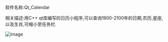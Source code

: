 ﻿软件名称:Qt_Calendar

相关描述:用C++ qt库编写的日历小程序,可以查询1900-2100年的日期,农历,星座,以及生肖,可缩小至任务栏.

![image](https://github.com/lxgsbqylbk/Qt_Calendar/blob/master/screenshot/screenshot.png)

